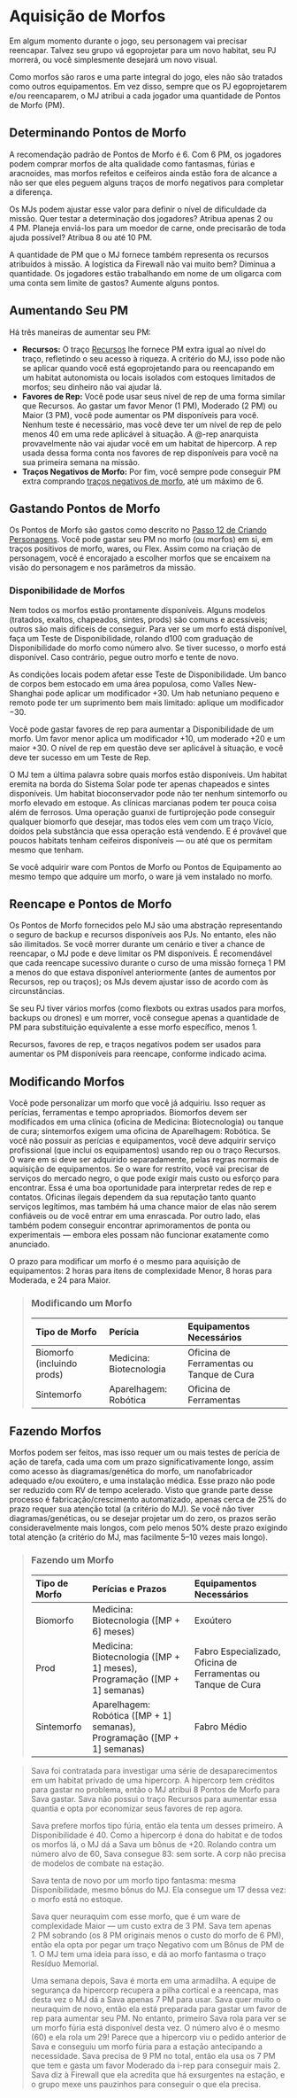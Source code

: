 # Aquisição de Morfos

Em algum momento durante o jogo, seu personagem vai precisar reencapar. Talvez seu grupo vá egoprojetar para um novo habitat, seu PJ morrerá, ou você simplesmente desejará um novo visual.

Como morfos são raros e uma parte integral do jogo, eles não são tratados como outros equipamentos. Em vez disso, sempre que os PJ egoprojetarem e/ou reencaparem, o MJ atribui a cada jogador uma quantidade de Pontos de Morfo (PM).

## Determinando Pontos de Morfo

A recomendação padrão de Pontos de Morfo é 6. Com 6&nbsp;PM, os jogadores podem comprar morfos de alta qualidade como fantasmas, fúrias e aracnoides, mas morfos refeitos e ceifeiros ainda estão fora de alcance a não ser que eles peguem alguns traços de morfo negativos para completar a diferença.

Os MJs podem ajustar esse valor para definir o nível de dificuldade da missão. Quer testar a determinação dos jogadores? Atribua apenas 2 ou 4&nbsp;PM. Planeja enviá-los para um moedor de carne, onde precisarão de toda ajuda possível? Atribua 8 ou até 10&nbsp;PM.

A quantidade de PM que o MJ fornece também representa os recursos atribuídos à missão. A logística da Firewall não vai muito bem? Diminua a quantidade. Os jogadores estão trabalhando em nome de um oligarca com uma conta sem limite de gastos? Aumente alguns pontos.

## Aumentando Seu PM

Há três maneiras de aumentar seu PM:

- **Recursos:** O traço [Recursos](../04/28-traits.md#resources) lhe fornece PM extra igual ao nível do traço, refletindo o seu acesso à riqueza. A critério do MJ, isso pode não se aplicar quando você está egoprojetando para ou reencapando em um habitat autonomista ou locais isolados com estoques limitados de morfos; seu dinheiro não vai ajudar lá.
- **Favores de Rep:** Você pode usar seus nível de rep de uma forma similar que Recursos. Ao gastar um favor Menor (1&nbsp;PM), Moderado (2&nbsp;PM) ou Maior (3&nbsp;PM), você pode aumentar os PM disponíveis para você. Nenhum teste é necessário, mas você deve ter um nível de rep de pelo menos 40 em uma rede aplicável à situação. A @-rep anarquista provavelmente não vai ajudar você em um habitat de hipercorp. A rep usada dessa forma conta nos favores de rep disponíveis para você na sua primeira semana na missão.
- **Traços Negativos de Morfo:** Por fim, você sempre pode conseguir PM extra comprando [traços negativos de morfo](../04/28-traits.md#negative-traits), até um máximo de 6.

## Gastando Pontos de Morfo

Os Pontos de Morfo são gastos como descrito no [Passo 12 de Criando Personagens](../04/15-step-12-starting-morph-gear.md). Você pode gastar seu PM no morfo (ou morfos) em si, em traços positivos de morfo, wares, ou Flex. Assim como na criação de personagem, você é encorajado a escolher morfos que se encaixem na visão do personagem e nos parâmetros da missão.

### Disponibilidade de Morfos

Nem todos os morfos estão prontamente disponíveis. Alguns modelos (tratados, exaltos, chapeados, sintes, prods) são comuns e acessíveis; outros são mais difíceis de conseguir. Para ver se um morfo está disponível, faça um Teste de Disponibilidade, rolando d100 com graduação de Disponibilidade do morfo como número alvo. Se tiver sucesso, o morfo está disponível. Caso contrário, pegue outro morfo e tente de novo.

As condições locais podem afetar esse Teste de Disponibilidade. Um banco de corpos bem estocado em uma área populosa, como Valles New-Shanghai pode aplicar um modificador +30. Um hab netuniano pequeno e remoto pode ter um suprimento bem mais limitado: aplique um modificador −30.

Você pode gastar favores de rep para aumentar a Disponibilidade de um morfo. Um favor menor aplica um modificador +10, um moderado +20 e um maior +30. O nível de rep em questão deve ser aplicável à situação, e você deve ter sucesso em um Teste de Rep.

O MJ tem a última palavra sobre quais morfos estão disponíveis. Um habitat eremita na borda do Sistema Solar pode ter apenas chapeados e sintes disponíveis. Um habitat bioconservador pode não ter nenhum sintemorfo ou morfo elevado em estoque. As clínicas marcianas podem ter pouca coisa além de ferrosos. Uma operação guanxi de furtiprojeção pode conseguir qualquer biomorfo que desejar, mas todos eles vem com um traço Vício, doidos pela substância que essa operação está vendendo. E é provável que poucos habitats tenham ceifeiros disponíveis — ou até que os permitam mesmo que tenham.

Se você adquirir ware com Pontos de Morfo ou Pontos de Equipamento ao mesmo tempo que adquire um morfo, o ware já vem instalado no morfo.

## Reencape e Pontos de Morfo

Os Pontos de Morfo fornecidos pelo MJ são uma abstração representando o seguro de backup e recursos disponíveis aos PJs. No entanto, eles não são ilimitados. Se você morrer durante um cenário e tiver a chance de reencapar, o MJ pode e deve limitar os PM disponíveis. É recomendável que cada reencape sucessivo durante o curso de uma missão forneça 1 PM a menos do que estava disponível anteriormente (antes de aumentos por Recursos, rep ou traços); os MJs devem ajustar isso de acordo com às circunstâncias.

Se seu PJ tiver vários morfos (como flexbots ou extras usados para morfos, backups ou drones) e um morrer, você consegue apenas a quantidade de PM para substituição equivalente a esse morfo específico, menos 1.

Recursos, favores de rep, e traços negativos podem ser usados para aumentar os PM disponíveis para reencape, conforme indicado acima.

## Modificando Morfos

Você pode personalizar um morfo que você já adquiriu. Isso requer as perícias, ferramentas e tempo apropriados. Biomorfos devem ser modificados em uma clínica (oficina de Medicina: Biotecnologia) ou tanque de cura; sintemorfos exigem uma oficina de Aparelhagem: Robótica. Se você não possuir as perícias e equipamentos, você deve adquirir serviço profissional (que inclui os equipamentos) usando rep ou o traço Recursos. O ware em si deve ser adquirido separadamente, pelas regras normais de aquisição de equipamentos. Se o ware for restrito, você vai precisar de serviços do mercado negro, o que pode exigir mais custo ou esforço para encontrar. Essa é uma boa oportunidade para interpretar redes de rep e contatos. Oficinas ilegais dependem da sua reputação tanto quanto serviços legítimos, mas também há uma chance maior de elas não serem confiáveis ou de você entrar em uma enrascada. Por outro lado, elas também podem conseguir encontrar aprimoramentos de ponta ou experimentais — embora eles possam não funcionar exatamente como anunciado.

O prazo para modificar um morfo é o mesmo para aquisição de equipamentos: 2 horas para itens de complexidade Menor, 8 horas para Moderada, e 24 para Maior.

<blockquote class="table">

### Modificando um Morfo

| Tipo de Morfo              | Perícia                 | Equipamentos Necessários                 |
|:-------------------------- |:----------------------- |:---------------------------------------- |
| Biomorfo (incluindo prods) | Medicina: Biotecnologia | Oficina de Ferramentas ou Tanque de Cura |
| Sintemorfo                 | Aparelhagem: Robótica   | Oficina de Ferramentas                   |

</blockquote>

## Fazendo Morfos

Morfos podem ser feitos, mas isso requer um ou mais testes de perícia de ação de tarefa, cada uma com um prazo significativamente longo, assim como acesso às diagramas/genética do morfo, um nanofabricador adequado e/ou exoútero, e uma instalação médica. Esse prazo não pode ser reduzido com RV de tempo acelerado. Visto que grande parte desse processo é fabricação/crescimento automatizado, apenas cerca de 25% do prazo requer sua atenção total (a critério do MJ). Se você não tiver diagramas/genéticas, ou se desejar projetar um do zero, os prazos serão consideravelmente mais longos, com pelo menos 50% deste prazo exigindo total atenção (a critério do MJ, mas facilmente 5–10 vezes mais longo).

<blockquote class="table">

### Fazendo um Morfo

| Tipo de Morfo | Perícias e Prazos                                                                                              | Equipamentos Necessários                                      |
|:------------- |:-------------------------------------------------------------------------------------------------------------- |:------------------------------------------------------------- |
| Biomorfo      | Medicina: Biotecnologia (\[MP + 6\] meses)                                                                   | Exoútero                                                      |
| Prod          | Medicina: Biotecnologia (\[MP + 1\] meses), <wbr>Programação (\[MP + 1\] semanas) | Fabro Especializado, Oficina de Ferramentas ou Tanque de Cura |
| Sintemorfo    | Aparelhagem: Robótica (\[MP + 1\] semanas), <wbr>Programação (\[MP + 1\] semanas) | Fabro Médio                                                   |

</blockquote>

<blockquote>

Sava foi contratada para investigar uma série de desaparecimentos em um habitat privado de uma hipercorp. A hipercorp tem créditos para gastar no problema, então o MJ atribui 8 Pontos de Morfo para Sava gastar. Sava não possui o traço Recursos para aumentar essa quantia e opta por economizar seus favores de rep agora.

Sava prefere morfos tipo fúria, então ela tenta um desses primeiro. A Disponibilidade é 40. Como a hipercorp é dona do habitat e de todos os morfos lá, o MJ dá a Sava um bônus de +20. Rolando contra um número alvo de 60, Sava consegue 83: sem sorte. A corp não precisa de modelos de combate na estação.

Sava tenta de novo por um morfo tipo fantasma: mesma Disponibilidade, mesmo bônus do MJ. Ela consegue um 17 dessa vez: o morfo está no estoque.

Sava quer neuraquim com esse morfo, que é um ware de complexidade Maior — um custo extra de 3&nbsp;PM. Sava tem apenas 2&nbsp;PM sobrando (os 8&nbsp;PM originais menos o custo do morfo de 6&nbsp;PM), então ela opta por pegar um traço Negativo com um Bônus de PM de 1. O MJ tem uma ideia para isso, e dá ao morfo fantasma o traço Resíduo Memorial.

Uma semana depois, Sava é morta em uma armadilha. A equipe de segurança da hipercorp recupera a pilha cortical e a reencapa, mas desta vez o MJ dá a Sava apenas 7&nbsp;PM para usar. Sava quer muito o neuraquim de novo, então ela está preparada para gastar um favor de rep para aumentar seu PM. No entanto, primeiro Sava rola para ver se um morfo fúria está disponível desta vez. O número alvo é o mesmo (60) e ela rola um 29! Parece que a hipercorp viu o pedido anterior de Sava e conseguiu um morfo fúria para a estação antecipando a necessidade. Sava precisa de 9&nbsp;PM no total, então ela usa os 7&nbsp;PM que tem e gasta um favor Moderado da i-rep para conseguir mais 2. Sava diz à Firewall que ela acredita que há exsurgentes na estação, e o grupo mexe uns pauzinhos para conseguir o que ela precisa.

</blockquote>
